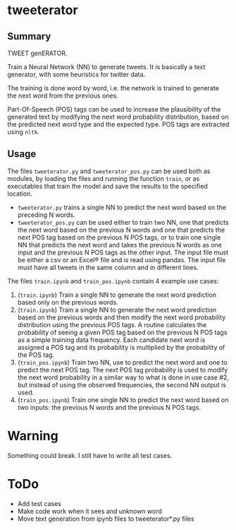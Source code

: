 # tweeterator

## Summary
TWEET genERATOR.

Train a Neural Network (NN) to generate tweets. It is basically a text generator, with some heuristics for twitter data.

The training is done word by word, i.e. the network is trained to generate the next word from the previous ones.

Part-Of-Speech (POS) tags can be used to increase the plausibility of the generated text by modifying the next word probability distribution, based on the predicted next word type and the expected type. POS tags are extracted using `nltk`.

## Usage

The files `tweeterator.py` and `tweeterator_pos.py` can be used both as modules, by loading the files and running the function `train`, or as executables that train the model and save the results to the specified location.
* `tweeterator.py` trains a single NN to predict the next word based on the preceding N words.
* `tweeterator_pos.py` can be used either to train two NN, one that predicts the next word based on the previous N words and one that predicts the next POS tag based on the previous N POS tags, or to train one single NN that predicts the next word and takes the previous N words as one input and the previous N POS tags as the other input. 
The input file must be either a csv or an Excel® file and is read using pandas. The input file must have all tweets in the same column and in different lines.

The files `train.ipynb` and `train_pos.ipynb` contain 4 example use cases:
1. (`train.ipynb`) Train a single NN to generate the next word prediction based only on the previous words.
2. (`train.ipynb`) Train a single NN to generate the next word prediction based on the previous words and then modify the next word probability distribution using the previous POS tags. A routine calculates the probability of seeing a given POS tag based on the previous N POS tags as a simple training data frequency. Each candidate next word is assigned a POS tag and its probability is multiplied by the probability of the POS tag.
3. (`train_pos.ipynb`) Train two NN, use to predict the next word and one to predict the next POS tag. The next POS tag probability is used to modify the next word probability in a similar way to what is done in use case #2, but instead of using the observed frequencies, the second NN output is used.
4. (`train_pos.ipynb`) Train one single NN to predict the next word based on two inputs: the previous N words and the previous N POS tags.

# Warning

Something could break. I still have to write all test cases.

# ToDo

* Add test cases
* Make code work when it sees and unknown word
* Move text generation from ipynb files to tweeterator*.py files
